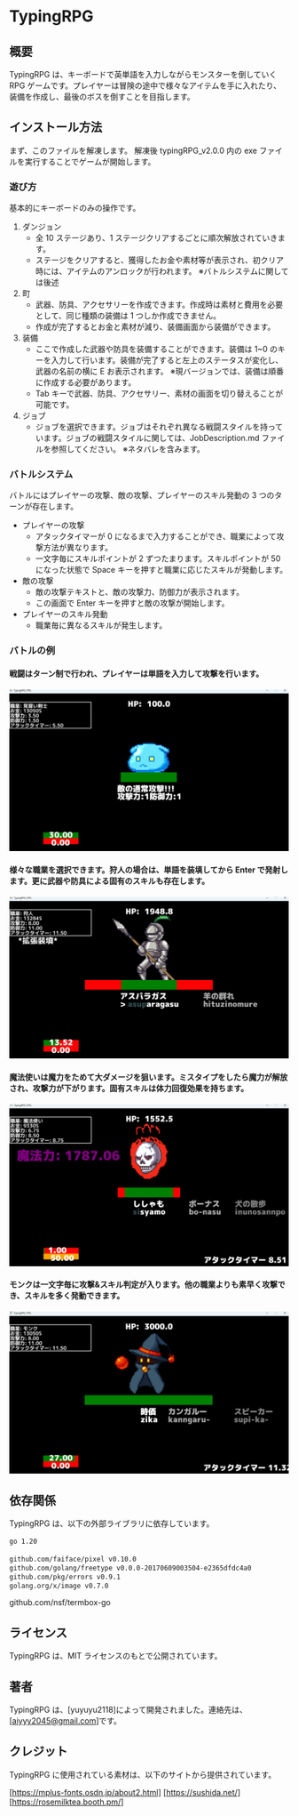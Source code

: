 # TypingRPG

## 概要

TypingRPG は、キーボードで英単語を入力しながらモンスターを倒していく RPG ゲームです。プレイヤーは冒険の途中で様々なアイテムを手に入れたり、装備を作成し、最後のボスを倒すことを目指します。

## インストール方法

まず、このファイルを解凍します。
解凍後 typingRPG_v2.0.0 内の exe ファイルを実行することでゲームが開始します。

### 遊び方

基本的にキーボードのみの操作です。

1. ダンジョン
   - 全 10 ステージあり、1 ステージクリアするごとに順次解放されていきます。
   - ステージをクリアすると、獲得したお金や素材等が表示され、初クリア時には、アイテムのアンロックが行われます。
     ※バトルシステムに関しては後述
2. 町
   - 武器、防具、アクセサリーを作成できます。作成時は素材と費用を必要として、同じ種類の装備は 1 つしか作成できません。
   - 作成が完了するとお金と素材が減り、装備画面から装備ができます。
3. 装備
   - ここで作成した武器や防具を装備することができます。装備は 1~0 のキーを入力して行います。装備が完了すると左上のステータスが変化し、武器の名前の横に E お表示されます。
     ※現バージョンでは、装備は順番に作成する必要があります。
   - Tab キーで武器、防具、アクセサリー、素材の画面を切り替えることが可能です。
4. ジョブ
   - ジョブを選択できます。ジョブはそれぞれ異なる戦闘スタイルを持っています。ジョブの戦闘スタイルに関しては、JobDescription.md ファイルを参照してください。
     ※ネタバレを含みます。

### バトルシステム

バトルにはプレイヤーの攻撃、敵の攻撃、プレイヤーのスキル発動の 3 つのターンが存在します。

- プレイヤーの攻撃
  - アタックタイマーが 0 になるまで入力することができ、職業によって攻撃方法が異なります。
  - 一文字毎にスキルポイントが 2 ずつたまります。スキルポイントが 50 になった状態で Space キーを押すと職業に応じたスキルが発動します。
- 敵の攻撃
  - 敵の攻撃テキストと、敵の攻撃力、防御力が表示されます。
  - この画面で Enter キーを押すと敵の攻撃が開始します。
- プレイヤーのスキル発動
  - 職業毎に異なるスキルが発生します。

### バトルの例

#### 戦闘はターン制で行われ、プレイヤーは単語を入力して攻撃を行います。

![rookie](assets/readmeGif/slimeVSrookie.gif)

#### 様々な職業を選択できます。狩人の場合は、単語を装填してから Enter で発射します。更に武器や防具による固有のスキルも存在します。

![hunter](assets/readmeGif/soldierVSarchar.gif)

#### 魔法使いは魔力をためて大ダメージを狙います。ミスタイプをしたら魔力が解放され、攻撃力が下がります。固有スキルは体力回復効果を持ちます。

![magic](assets/readmeGif/skullVSmagic.gif)

#### モンクは一文字毎に攻撃&スキル判定が入ります。他の職業よりも素早く攻撃でき、スキルを多く発動できます。

![monk](assets/readmeGif/magicVSmonk.gif)

## 依存関係

TypingRPG は、以下の外部ライブラリに依存しています。

    go 1.20

    github.com/faiface/pixel v0.10.0
    github.com/golang/freetype v0.0.0-20170609003504-e2365dfdc4a0
    github.com/pkg/errors v0.9.1
    golang.org/x/image v0.7.0

github.com/nsf/termbox-go

## ライセンス

TypingRPG は、MIT ライセンスのもとで公開されています。

## 著者

TypingRPG は、[yuyuyu2118]によって開発されました。連絡先は、[aiyyy2045@gmail.com]です。

## クレジット

TypingRPG に使用されている素材は、以下のサイトから提供されています。

[https://mplus-fonts.osdn.jp/about2.html]
[https://sushida.net/]
[https://rosemilktea.booth.pm/]
